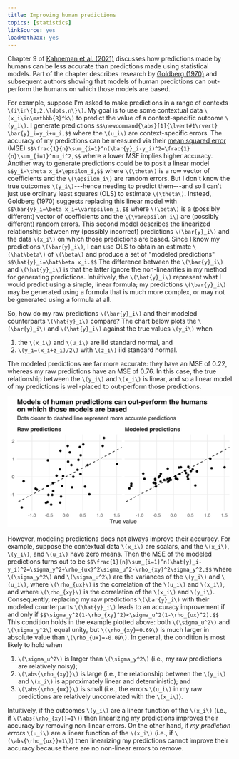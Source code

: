 ```yaml
---
title: Improving human predictions
topics: [statistics]
linkSource: yes
loadMathJax: yes
---
```


Chapter 9 of [Kahneman et al. (2021)](https://readnoise.com) discusses how predictions made by humans can be less accurate than predictions made using statistical models.
Part of the chapter describes research by [Goldberg (1970)](https://doi.org/10.1037/h0029230) and subsequent authors showing that models of human predictions can out-perform the humans on which those models are based.

For example, suppose I'm asked to make predictions in a range of contexts `\(i\in\{1,2,\ldots,n\}\)`.
My goal is to use some contextual data `\(x_i\in\mathbb{R}^k\)` to predict the value of a context-specific outcome `\(y_i\)`.
I generate predictions
`$$\newcommand{\abs}[1]{\lvert#1\rvert}
\bar{y}_i=y_i+u_i,$$`
where the `\(u_i\)` are context-specific errors.
The accuracy of my predictions can be measured via their [mean squared error](https://en.wikipedia.org/wiki/Mean_squared_error) (MSE)
`$$\frac{1}{n}\sum_{i=1}^n(\bar{y}_i-y_i)^2=\frac{1}{n}\sum_{i=1}^nu_i^2,$$`
where a lower MSE implies higher accuracy.
Another way to generate predictions could be to posit a linear model
`$$y_i=\theta x_i+\epsilon_i,$$`
where `\(\theta\)` is a row vector of coefficients and the `\(\epsilon_i\)` are random errors.
But I don't know the true outcomes `\(y_i\)`---hence needing to predict them---and so I can't just use ordinary least squares (OLS) to estimate `\(\theta\)`.
Instead, Goldberg (1970) suggests replacing this linear model with
`$$\bar{y}_i=\beta x_i+\varepsilon_i,$$`
where `\(\beta\)` is a (possibly different) vector of coefficients and the `\(\varepsilon_i\)` are (possibly different) random errors.
This second model describes the linearized relationship between my (possibly incorrect) predictions `\(\bar{y}_i\)` and the data `\(x_i\)` on which those predictions are based.
Since I know my predictions `\(\bar{y}_i\)`, I can use OLS to obtain an estimate `\(\hat\beta\)` of `\(\beta\)` and produce a set of "modeled predictions"
`$$\hat{y}_i=\hat\beta x_i.$$`
The difference between the `\(\bar{y}_i\)` and `\(\hat{y}_i\)` is that the latter ignore the non-linearities in my method for generating predictions.
Intuitively, the `\(\hat{y}_i\)` represent what I would predict using a simple, linear formula; my predictions `\(\bar{y}_i\)` may be generated using a formula that is much more complex, or may not be generated using a formula at all.

So, how do my raw predictions `\(\bar{y}_i\)` and their modeled counterparts `\(\hat{y}_i\)` compare?
The chart below plots the `\(\bar{y}_i\)` and `\(\hat{y}_i\)` against the true values `\(y_i\)` when

1. the `\(x_i\)` and `\(u_i\)` are iid standard normal, and
2. `\(y_i=(x_i+z_i)/2\)` with `\(z_i\)` iid standard normal.

The modeled predictions are far more accurate: they have an MSE of 0.22, whereas my raw predictions have an MSE of 0.76.
In this case, the true relationship between the `\(y_i\)` and `\(x_i\)` is linear, and so a linear model of my predictions is well-placed to out-perform those predictions.

![](figures/example-1.svg)

However, modeling predictions does not always improve their accuracy.
For example, suppose the contextual data `\(x_i\)` are scalars, and the `\(x_i\)`, `\(y_i\)`, and `\(u_i\)` have zero means.
Then the MSE of the modeled predictions turns out to be
`$$\frac{1}{n}\sum_{i=1}^n(\hat{y}_i-y_i)^2=\sigma_y^2+\rho_{ux}^2\sigma_u^2-\rho_{xy}^2\sigma_y^2,$$`
where `\(\sigma_y^2\)` and `\(\sigma_u^2\)` are the variances of the `\(y_i\)` and `\(u_i\)`, where `\(\rho_{ux}\)` is the correlation of the `\(u_i\)` and `\(x_i\)`, and where `\(\rho_{xy}\)` is the correlation of the `\(x_i\)` and `\(y_i\)`.
Consequently, replacing my raw predictions `\(\bar{y}_i\)` with their modeled counterparts `\(\hat{y}_i\)` leads to an accuracy improvement if and only if
`$$\sigma_y^2(1-\rho_{xy}^2)<\sigma_u^2(1-\rho_{ux}^2).$$`
This condition holds in the example plotted above: both `\(\sigma_u^2\)` and `\(\sigma_y^2\)` equal unity, but `\(\rho_{xy}=0.69\)` is much larger in absolute value than `\(\rho_{ux}=-0.09\)`.
In general, the condition is most likely to hold when

1. `\(\sigma_u^2\)` is larger than `\(\sigma_y^2\)` (i.e., my raw predictions are relatively noisy);
2. `\(\abs{\rho_{xy}}\)` is large (i.e., the relationship between the `\(y_i\)` and `\(x_i\)` is approximately linear and deterministic); and 
2. `\(\abs{\rho_{ux}}\)` is small (i.e., the errors `\(u_i\)` in my raw predictions are relatively uncorrelated with the `\(x_i\)`).

Intuitively, if the outcomes `\(y_i\)` are a linear function of the `\(x_i\)` (i.e., if `\(\abs{\rho_{xy}}=1\)`) then linearizing my predictions improves their accuracy by removing non-linear errors.
On the other hand, if *my prediction errors* `\(u_i\)` are a linear function of the `\(x_i\)` (i.e., if `\(\abs{\rho_{ux}}=1\)`) then linearizing my predictions cannot improve their accuracy because there are no non-linear errors to remove.

